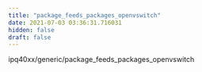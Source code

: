 ```yaml
---
title: "package_feeds_packages_openvswitch"
date: 2021-07-03 03:36:31.716031
hidden: false
draft: false
---
```


ipq40xx/generic/package_feeds_packages_openvswitch

